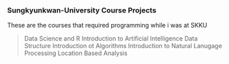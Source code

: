 ### Sungkyunkwan-University Course Projects

These are the courses that required programming while i was at SKKU

> Data Science and R 
> Introduction to Artificial Intelligence 
> Data Structure
> Introduction ot Algorithms 
> Introduction to Natural Lanugage Processing 
> Location Based Analysis 
